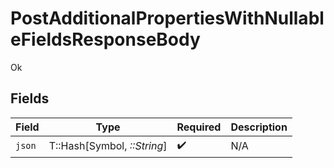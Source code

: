 # PostAdditionalPropertiesWithNullableFieldsResponseBody

Ok


## Fields

| Field                       | Type                        | Required                    | Description                 |
| --------------------------- | --------------------------- | --------------------------- | --------------------------- |
| `json`                      | T::Hash[Symbol, *::String*] | :heavy_check_mark:          | N/A                         |